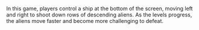 In this game, players control a ship at the bottom of the screen, moving left and right to shoot down rows of descending aliens. As the levels progress, the aliens move faster and become more challenging to defeat.
